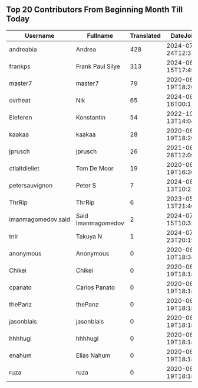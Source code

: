 ## Top 20 Contributors From Beginning Month Till Today ##
|Username|Fullname|Translated|DateJoined|Language|
|--------|--------|----------|----------|-------|
|andreabia|Andrea|428|2024-07-24T12:31:47.|it|
|frankps|Frank Paul Silye|313|2024-06-15T17:49:35.|nb_NO|
|master7|master7|79|2020-06-19T18:20:39.|pl|
|ovrheat|Nik|65|2024-06-16T00:11:45.||
|Eleferen|Konstantin|54|2022-10-13T14:04:24Z|ru|
|kaakaa|kaakaa|28|2020-06-19T18:20:26Z|ja|
|jprusch|jprusch|26|2021-06-28T12:00:18.|de|
|ctlaltdieliet|Tom De Moor|19|2020-06-19T16:30:47Z|nl|
|petersauvignon|Peter S|7|2024-08-13T10:23:34.|cs|
|ThrRip|ThrRip|6|2023-05-13T21:46:16.|zh_Hans|
|imanmagomedov.said|Said Imanmagomedov|2|2024-07-15T10:32:56.||
|tnir|Takuya N|1|2024-07-23T20:19:19.||
|anonymous|Anonymous|0|2020-06-10T18:34:14.||
|Chikei|Chikei|0|2020-06-19T18:18:51Z|zh_Hant|
|cpanato|Carlos Panato|0|2020-06-19T18:18:53Z||
|thePanz|thePanz|0|2020-06-19T18:18:53Z||
|jasonblais|jasonblais|0|2020-06-19T18:18:54Z||
|hhhhugi|hhhhugi|0|2020-06-19T18:18:56.||
|enahum|Elias  Nahum|0|2020-06-19T18:18:56Z|es|
|ruza|ruza|0|2020-06-19T18:18:57.||
